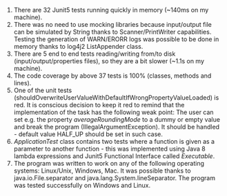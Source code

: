 1. There are 32 Junit5 tests running quickly in memory (~140ms on my machine).
2. There was no need to use mocking libraries because input/output file can be simulated by String thanks to Scanner/PrintWriter capabilities.
Testing the generation of WARN/ERORR logs was possible to be done in memory thanks to log4j2 ListAppender class.
3. There are 5 end to end tests reading/writing from/to disk (input/output/properties files), so they are a bit slower (~1.1s on my machine).
4. The code coverage by above 37 tests is 100% (classes, methods and lines).
5. One of the unit tests (shouldOverwriteUserValueWithDefaultIfWrongPropertyValueLoaded) is red. It is conscious decision to keep it red to remind that the implementation of the task has the following weak point:
The user can set e.g. the property *averageRoundingMode* to a dummy or empty value and break the program (IllegalArgumentException). It should be handled - default value HALF_UP should be set in such case.
6. *ApplicationTest* class contains two tests where a function is given as a parameter to another function - this was implemented using Java 8 lambda expressions and Junit5 Functional Interface called *Executable*.
7. The program was written to work on any of the following operating systems:
Linux/Unix, Windows, Mac.
It was possible thanks to java.io.File.separator and java.lang.System.lineSeparator.
The program was tested successfully on Windows and Linux.
